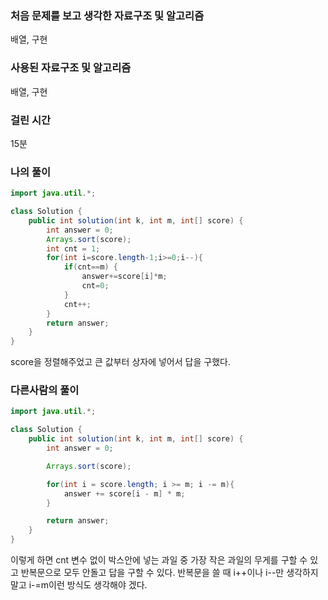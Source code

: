 ### 처음 문제를 보고 생각한 자료구조 및 알고리즘

배열, 구현

### 사용된 자료구조 및 알고리즘

배열, 구현

### 걸린 시간

15분

### 나의 풀이

```java
import java.util.*;

class Solution {
    public int solution(int k, int m, int[] score) {
        int answer = 0;
        Arrays.sort(score);
        int cnt = 1;
        for(int i=score.length-1;i>=0;i--){
            if(cnt==m) {
                answer+=score[i]*m;
                cnt=0;
            }
            cnt++;
        }
        return answer;
    }
}
```

score을 정렬해주었고 큰 값부터 상자에 넣어서 답을 구했다.



### 다른사람의 풀이

```java
import java.util.*;

class Solution {
    public int solution(int k, int m, int[] score) {
        int answer = 0;

        Arrays.sort(score);

        for(int i = score.length; i >= m; i -= m){
            answer += score[i - m] * m;
        }

        return answer;
    }
}
```

이렇게 하면 cnt 변수 없이 박스안에 넣는 과일 중 가장 작은 과일의 무게를 구할 수 있고 반복문으로 모두 안돌고 답을 구할 수 있다. 반복문을 쓸 때 i++이나 i--만 생각하지 말고 i-=m이런 방식도 생각해야 겠다.